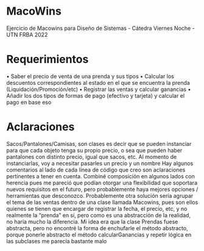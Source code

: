 # MacoWins
Ejercicio de Macowins para Diseño de Sistemas - Cátedra Viernes Noche - UTN FRBA 2022

# Requerimientos

•	Saber el precio de venta de una prenda y sus tipos
•	Calcular los descuentos correspondientes al estado en el que se encuentra la prenda (Liquidación/Promoción/etc)
•	Registrar las ventas y calcular ganancias
•	Añadir los dos tipos de formas de pago (efectivo y tarjeta) y calcular el pago en base eso

# Aclaraciones

Sacos/Pantalones/Camisas, son clases es decir que se pueden instanciar para que cada objeto tenga su propio precio, o sea que pueden haber pantalones con distinto precio, igual que sacos, etc. Al momento de instanciarlas, voy a necesitar pasarles un precio y un nombre 
Hay algunos comentarios al lado de cada línea de código que creo son aclaraciones pertinentes a tener en cuenta.
Combiné composición en algunos lados con herencia pues me pareció que podían otorgar una flexibilidad que soportara nuevos requisitos en el futuro, pero probablemente haya mejores opciones / herramientas que desconozco.
Probablemente otra solución sería agrupar el tema de las ventas dentro de una clase llamada Macowins, pues son ellos quienes se tienen que encargar de registrar la fecha, el precio, etc, y no realmente la “prenda” en sí, pero como es una abstracción de la realidad, no haría mucho la diferencia.
Mi idea era que la clase Prendas fuese abstracta, pero no encontré la forma de enchufarle el método abstracto, porque ponerle abstracto el método calcularGanancias y repetir lógica en las subclases me parecía bastante malo
